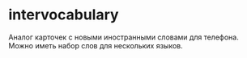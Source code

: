 # intervocabulary
Аналог карточек с новыми иностранными словами для телефона. Можно иметь набор слов для нескольких языков.
